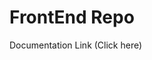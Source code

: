 # FrontEnd Repo

<a hre="https://drive.google.com/file/d/1vk0V0PENaPM_B10kBPp_At8qJa6lKhbv/view?usp=sharing">Documentation Link (Click here)</a>
